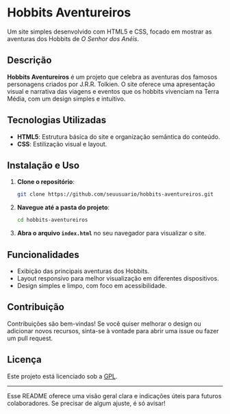 # Hobbits Aventureiros

Um site simples desenvolvido com HTML5 e CSS, focado em mostrar as aventuras dos Hobbits de *O Senhor dos Anéis*.

## Descrição

**Hobbits Aventureiros** é um projeto que celebra as aventuras dos famosos personagens criados por J.R.R. Tolkien. O site oferece uma apresentação visual e narrativa das viagens e eventos que os hobbits vivenciam na Terra Média, com um design simples e intuitivo.

## Tecnologias Utilizadas

- **HTML5**: Estrutura básica do site e organização semântica do conteúdo.
- **CSS**: Estilização visual e layout.

## Instalação e Uso

1. **Clone o repositório**:
   ```bash
   git clone https://github.com/seuusuario/hobbits-aventureiros.git
   ```
2. **Navegue até a pasta do projeto**:
   ```bash
   cd hobbits-aventureiros
   ```
3. **Abra o arquivo `index.html`** no seu navegador para visualizar o site.

## Funcionalidades

- Exibição das principais aventuras dos Hobbits.
- Layout responsivo para melhor visualização em diferentes dispositivos.
- Design simples e limpo, com foco em acessibilidade.

## Contribuição

Contribuições são bem-vindas! Se você quiser melhorar o design ou adicionar novos recursos, sinta-se à vontade para abrir uma issue ou fazer um pull request.

## Licença

Este projeto está licenciado sob a [GPL](https://www.gnu.org/licenses/gpl-3.0.pt-br.html).

---

Esse README oferece uma visão geral clara e indicações úteis para futuros colaboradores. Se precisar de algum ajuste, é só avisar!
